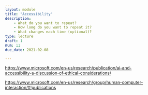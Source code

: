 ```yaml
---
layout: module
title: "Accessibility"
description:
    - What do you want to repeat?
    - How long do you want to repeat it?
    - What changes each time (optional)?
type: lecture
draft: 1
num: 11
due_date: 2021-02-08

---
```

https://www.microsoft.com/en-us/research/publication/ai-and-accessibility-a-discussion-of-ethical-considerations/


https://www.microsoft.com/en-us/research/group/human-computer-interaction/#!publications